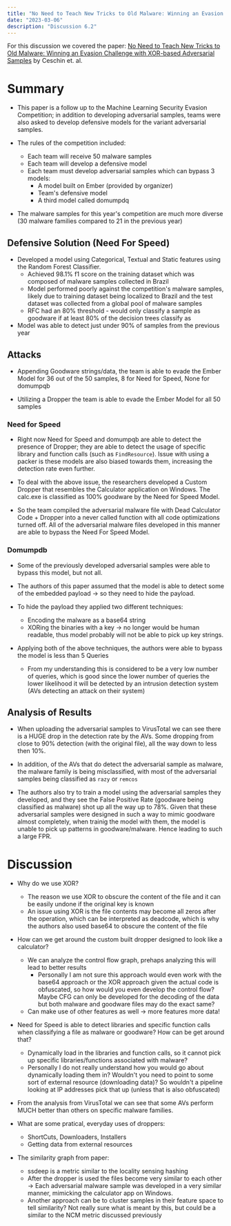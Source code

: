 ```yaml
---
title: "No Need to Teach New Tricks to Old Malware: Winning an Evasion Challenge with XOR-based Adversarial Samples"
date: "2023-03-06"
description: "Discussion 6.2"
---
```


For this discussion we covered the paper: [No Need to Teach New Tricks to Old Malware: Winning an Evasion Challenge with XOR-based Adversarial Samples](https://dl.acm.org/doi/10.1145/3433667.3433669) by Ceschin et. al.

# Summary
- This paper is a follow up to the Machine Learning Security Evasion Competition; in addition to developing adversarial samples, teams were also asked to develop defensive models for the variant adversarial samples.

- The rules of the competition included:
  - Each team will receive 50 malware samples
  - Each team will develop a defensive model
  - Each team must develop adversarial samples which can bypass 3 models:
    - A model built on Ember (provided by organizer)
    - Team's defensive model
    - A third model called domumpdq

- The malware samples for this year's competition are much more diverse (30 malware families compared to 21 in the previous year)

## Defensive Solution (Need For Speed)
- Developed a model using Categorical, Textual and Static features using the Random Forest Classifier.
  - Achieved 98.1% f1 score on the training dataset which was composed of malware samples collected in Brazil
  - Model performed poorly against the competition's malware samples, likely due to training dataset being localized to Brazil and the test dataset was collected from a global pool of malware samples
  - RFC had an 80% threshold - would only classify a sample as goodware if at least 80% of the decision trees classify as
- Model was able to detect just under 90% of samples from the previous year

## Attacks
- Appending Goodware strings/data, the team is able to evade the Ember Model for 36 out of the 50 samples, 8 for Need for Speed, None for domumpqb

- Utilizing a Dropper the team is able to evade the Ember Model for all 50 samples

### Need for Speed
- Right now Need for Speed and domumpqb are able to detect the presence of Dropper; they are able to detect the usage of specific library and function calls (such as `FindResource`). Issue with using a packer is these models are also biased towards them, increasing the detection rate even further.

- To deal with the above issue, the researchers developed a Custom Dropper that resembles the Calculator application on Windows. The calc.exe is classified as 100% goodware by the Need for Speed Model.
- So the team compiled the adversarial malware file with Dead Calculator Code + Dropper into a never called function with all code optimizations turned off. All of the adversarial malware files developed in this manner are able to bypass the Need For Speed Model.

### Domumpdb
- Some of the previously developed adversarial samples were able to bypass this model, but not all.

- The authors of this paper assumed that the model is able to detect some of the embedded payload -> so they need to hide the payload.

- To hide the payload they applied two different techniques:
  - Encoding the malware as a base64 string
  - XORing the binaries with a key -> no longer would be human readable, thus model probably will not be able to pick up key strings.

- Applying both of the above techniques, the authors were able to bypass the model is less than 5 Queries
  - From my understanding this is considered to be a very low number of queries, which is good since the lower number of queries the lower likelihood it will be detected by an intrusion detection system (AVs detecting an attack on their system)

## Analysis of Results
- When uploading the adversarial samples to VirusTotal we can see there is a HUGE drop in the detection rate by the AVs. Some dropping from close to 90% detection (with the original file), all the way down to less then 10%.

- In addition, of the AVs that do detect the adversarial sample as malware, the malware family is being misclassified, with most of the adversarial samples being classified as `razy` or `remcos`

- The authors also try to train a model using the adversarial samples they developed, and they see the False Positive Rate (goodware being classified as malware) shot up all the way up to 78%. Given that these adversarial samples were designed in such a way to mimic goodware almost completely, when trainig the model with them, the model is unable to pick up patterns in goodware/malware. Hence leading to such a large FPR.

# Discussion
- Why do we use XOR?
  - The reason we use XOR to obscure the content of the file and it can be easily undone if the original key is known
  - An issue using XOR is the file contents may become all zeros after the operation, which can be interpreted as deadcode, which is why the authors also used base64 to obscure the content of the file

- How can we get around the custom built dropper designed to look like a calculator?
  - We can analyze the control flow graph, prehaps analyzing this will lead to better results
    - Personally I am not sure this approach would even work with the base64 approach or the XOR approach given the actual code is obfuscated, so how would you even develop the control flow? Maybe CFG can only be developed for the decoding of the data but both malware and goodware files may do the exact same?
  - Can make use of other features as well -> more features more data!

- Need for Speed is able to detect libraries and specific function calls when classifying a file as malware or goodware? How can be get around that?
  - Dynamically load in the libraries and function calls, so it cannot pick up specific libraries/functions associated with malware?
  - Personally I do not really understand how you would go about dynamically loading them in? Wouldn't you need to point to some sort of external resource (downloading data)? So wouldn't a pipeline looking at IP addresses pick that up (unless that is also obfuscated)

- From the analysis from VirusTotal we can see that some AVs perform MUCH better than others on specific malware families.

- What are some pratical, everyday uses of droppers:
  - ShortCuts, Downloaders, Installers
  - Getting data from external resources

- The similarity graph from paper:
  - ssdeep is a metric similar to the locality sensing hashing
  - After the dropper is used the files become very similar to each other -> Each adversarial malware sample was developed in a very similar manner, mimicking the calculator app on Windows.
  - Another approach can be to cluster samples in their feature space to tell similarity? Not really sure what is meant by this, but could be a similar to the NCM metric discussed previously
